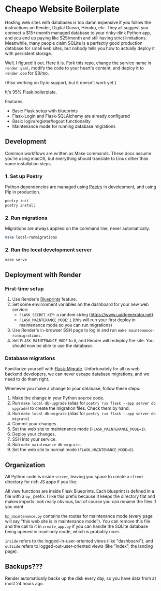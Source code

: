 # Cheapo Website Boilerplate

Hosting web sites with databases is too damn expensive if you follow the instructions on Render, Digital Ocean, Heroku, etc. They all suggest you connect a \$15+/month managed database to your rinky-dink Python app, and you end up paying like $25/month and still having strict limitations. Meanwhile, many people claim SQLite is a perfectly good production database for small web sites, but nobody tells you how to actually deploy it with persistent storage.

Well, I figured it out. Here it is. Fork this repo, change the service name in `render.yaml`, modify the code to your heart's content, and deploy it to `render.com` for $8/mo.

(Also working on fly.io support, but it doesn't work yet.)

It's 95% Flask boilerplate.

Features:

- Basic Flask setup with blueprints
- Flask-Login and Flask-SQLAlchemy are already configured
- Basic login/register/logout functionality
- Maintenance mode for running database migrations

## Development

Common workflows are written as Make commands. These docs assume you're using macOS, but everything should translate to Linux other than some installation steps.

### 1. Set up Poetry

Python dependencies are managed using [Poetry](https://python-poetry.org) in development, and using Pip in production.

```sh
poetry init
poetry install
```

### 2. Run migrations

Migrations are always applied on the command line, never automatically.

```sh
make local-runmigrations
```

### 2. Run the local development server

```
make serve
```

## Deployment with Render

### First-time setup

1. Use Render's [Blueprints](https://dashboard.render.com/blueprints) feature.
2. Set some environment variables on the dashboard for your new web service:
   - `FLASK_SECRET_KEY`: a random string (https://www.uuidgenerator.net).
   - `FLASK_MAINTENANCE_MODE`: `1` (this will run your first deploy in maintenance mode so you can run migrations)
3. Use Render's in-browser SSH page to log in and run `make maintenance-runmigrations`.
4. Set `FLASK_MAINTENANCE_MODE` to `0`, and Render will redeploy the site. You should now be able to use the database.

### Database migrations

Familiarize yourself with [Flask-Migrate](https://flask-migrate.readthedocs.io/en/latest/). Unfortunately for all us web backend developers, we can never escape database migrations, and we need to do them right.

Whenever you make a change to your database, follow these steps:

1. Make the change in your Python source code.
2. Run `make local-db-upgrade` (alias for `poetry run flask --app server db upgrade`) to create the migration files. Check them by hand.
3. Run `make local-db-migrate` (alias for `poetry run flask --app server db migrate`)
4. Commit your changes.
5. Set the web site to maintenance mode (`FLASK_MAINTENANCE_MODE=1`).
6. Deploy your changes.
7. SSH into your service.
8. Run `make maintenance-db-migrate`.
9. Set the web site to normal mode (`FLASK_MAINTENANCE_MODE=0`).

## Organization

All Python code is inside `server`, leaving you space to create a `client` directory for rich JS apps if you like.

All view functions are inside Flask Blueprints. Each blueprint is defined in a file with a `bp_` prefix. I like this prefix because it keeps the directory flat and makes imports look really obvious, but of course you can rename the files if you want.

`bp_maintenance.py` contains the routes for maintenance mode (every page will say "this web site is in maintenance mode"). You can remove this file and the call to it in `create_app.py` if you can handle the SQLite database being opened in read-only mode, which is probably nicer.

`inside` refers to the logged-in-user-oriented views (like "dashboard"), and `outside` refers to logged-out-user-oriented views (like "index", the landing page).

## Backups???

Render automatically backs up the disk every day, so you have data from at most 24 hours ago.
